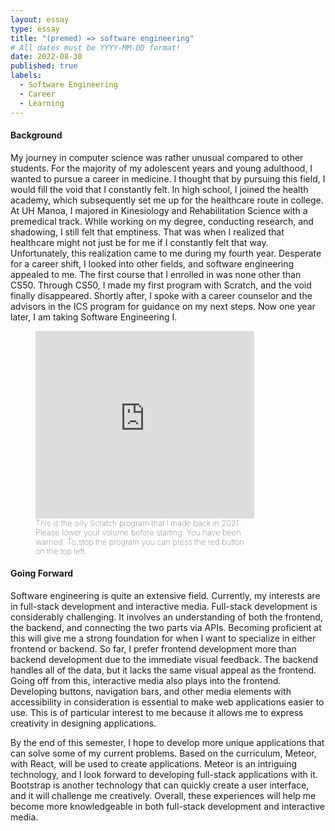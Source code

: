 ```yaml
---
layout: essay
type: essay
title: "(premed) => software engineering"
# All dates must be YYYY-MM-DD format!
date: 2022-08-30
published: true
labels:
  - Software Engineering
  - Career
  - Learning
---
```


#### Background
My journey in computer science was rather unusual compared to other students. For the majority of my adolescent years and young adulthood, I wanted to pursue a career in medicine. I thought that by pursuing this field, I would fill the void that I constantly felt. In high school, I joined the health academy, which subsequently set me up for the healthcare route in college. At UH Manoa, I majored in Kinesiology and Rehabilitation Science with a premedical track. While working on my degree, conducting research, and shadowing, I still felt that emptiness. That was when I realized that healthcare might not just be for me if I constantly felt that way. Unfortunately, this realization came to me during my fourth year. Desperate for a career shift, I looked into other fields, and software engineering appealed to me. The first course that I enrolled in was none other than CS50. Through CS50, I made my first program with Scratch, and the void finally disappeared. Shortly after, I spoke with a career counselor and the advisors in the ICS program for guidance on my next steps. Now one year later, I am taking Software Engineering I.

  <div class="d-flex align-items-center flex-column py-5">
    <figure style="width: 350px">
      <iframe height="300" width="350" src="https://scratch.mit.edu/projects/513918157/embed" allowtransparency="true" frameborder="0" scrolling="no" allowfullscreen></iframe>
      <figcaption style="font-size: 0.8rem; font-weight: 50;">This is the silly Scratch program that I made back in 2021. Please lower your volume before starting. You have been warned. To stop the program you can press the red button on the top left. </figcaption>
    </figure>
  </div>

#### Going Forward
Software engineering is quite an extensive field. Currently, my interests are in full-stack development and interactive media. Full-stack development is considerably challenging. It involves an understanding of both the frontend, the backend, and connecting the two parts via APIs. Becoming proficient at this will give me a strong foundation for when I want to specialize in either frontend or backend. So far, I prefer frontend development more than backend development due to the immediate visual feedback. The backend handles all of the data, but it lacks the same visual appeal as the frontend. Going off from this, interactive media also plays into the frontend. Developing buttons, navigation bars, and other media elements with accessibility in consideration is essential to make web applications easier to use. This is of particular interest to me because it allows me to express creativity in designing applications. 

By the end of this semester, I hope to develop more unique applications that can solve some of my current problems. Based on the curriculum, Meteor, with React, will be used to create applications. Meteor is an intriguing technology, and I look forward to developing full-stack applications with it. Bootstrap is another technology that can quickly create a user interface, and it will challenge me creatively. Overall, these experiences will help me become more knowledgeable in both full-stack development and interactive media. 
